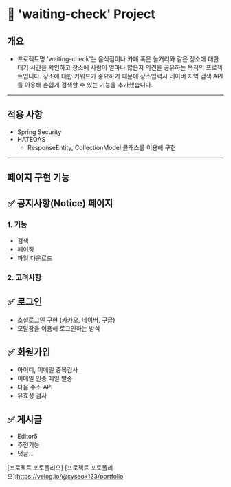 # 📌 'waiting-check' Project

## 개요

* 프로젝트명 'waiting-check'는 음식점이나 카페 혹은 놀거리와 같은 장소에 대한 대기 시간을 확인하고 장소에 사람이 얼마나 많은지 의견을 공유하는 목적의 프로젝트입니다. 장소에 대한 키워드가 중요하기 때문에 장소입력시 네이버 지역 검색 API를 이용해 손쉽게 검색할 수 있는 기능을 추가했습니다.

***

## 적용 사항
* Spring Security
* HATEOAS
  * ResponseEntity, CollectionModel 클래스를 이용해 구현

***

## 페이지 구현 기능

## ✅ 공지사항(Notice) 페이지 

### 1. 기능
* 검색
* 페이징
* 파일 다운로드

### 2. 고려사항

## ✅ 로그인
* 소셜로그인 구현 (카카오, 네이버, 구글)
* 모달창을 이용해 로그인하는 방식

## ✅ 회원가입
* 아이디, 이메일 중복검사
* 이메일 인증 메일 발송
* 다음 주소 API
* 유효성 검사

## ✅ 게시글
* Editor5  
* 추천기능
* 댓글...

[프로젝트 포토폴리오]
[프로젝트 포토폴리오]:https://velog.io/@cyseok123/portfolio






